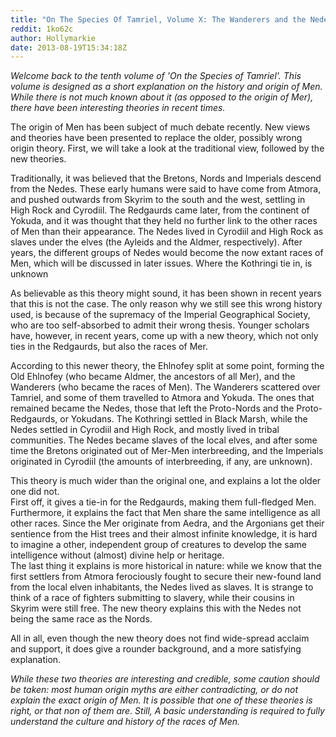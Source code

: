 ```yaml
---
title: "On The Species Of Tamriel, Volume X: The Wanderers and the Nedes: the Ancestry of Men"
reddit: 1ko62c
author: Hollymarkie
date: 2013-08-19T15:34:18Z
---
```


*Welcome back to the tenth volume of 'On the Species of Tamriel'. This volume is designed as a short explanation on the history and origin of Men. While there is not much known about it (as opposed to the origin of Mer), there have been interesting theories in recent times.*


The origin of Men has been subject of much debate recently. New views and theories have been presented to replace the older, possibly wrong origin theory. First, we will take a look at the traditional view, followed by the new theories.

Traditionally, it was believed that the Bretons, Nords and Imperials descend from the Nedes. These early humans were said to have come from Atmora, and pushed outwards from Skyrim to the south and the west, settling in High Rock and Cyrodiil. The Redgaurds came later, from the continent of Yokuda, and it was thought that they held no further link to the other races of Men than their appearance. The Nedes lived in Cyrodiil and High Rock as slaves under the elves (the Ayleids and the Aldmer, respectively). After years, the different groups of Nedes would become the now extant races of Men, which will be discussed in later issues. Where the Kothringi tie in, is unknown

As believable as this theory might sound, it has been shown in recent years that this is not the case. The only reason why we still see this wrong history used, is because of the supremacy of the Imperial Geographical Society, who are too self-absorbed to admit their wrong thesis. Younger scholars have, however, in recent years, come up with a new theory, which not only ties in the Redgaurds, but also the races of Mer.

According to this newer theory, the Ehlnofey split at some point, forming the Old Ehlnofey (who became Aldmer, the ancestors of all Mer), and the Wanderers (who became the races of Men). The Wanderers scattered over Tamriel, and some of them travelled to Atmora and Yokuda. The ones that remained became the Nedes, those that left the Proto-Nords and the Proto-Redgaurds, or Yokudans. The Kothringi settled in Black Marsh, while the Nedes settled in Cyrodiil and High Rock, and mostly lived in tribal communities. The Nedes became slaves of the local elves, and after some time the Bretons originated out of Mer-Men interbreeding, and the Imperials originated in Cyrodiil (the amounts of interbreeding, if any, are unknown). 

This theory is much wider than the original one, and explains a lot the older one did not.  
First off, it gives a tie-in for the Redgaurds, making them full-fledged Men. Furthermore, it explains the fact that Men share the same intelligence as all other races. Since the Mer originate from Aedra, and the Argonians get their sentience from the Hist trees and their almost infinite knowledge, it is hard to imagine a other, independent group of creatures to develop the same intelligence without (almost) divine help or heritage.  
The last thing it explains is more historical in nature: while we know that the first settlers from Atmora ferociously fought to secure their new-found land from the local elven inhabitants, the Nedes lived as slaves. It is strange to think of a race of fighters submitting to slavery, while their cousins in Skyrim were still free. The new theory explains this with the Nedes not being the same race as the Nords.

All in all, even though the new theory does not find wide-spread acclaim and support, it does give a rounder background, and a more satisfying explanation.

*While these two theories are interesting and credible, some caution should be taken: most human origin myths are either contradicting, or do not explain the exact origin of Men. It is possible that one of these theories is right, or that non of them are. Still, A basic understanding is required to fully understand the culture and history of the races of Men.*
